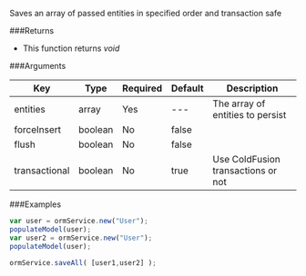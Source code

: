 Saves an array of passed entities in specified order and transaction safe

###Returns

* This function returns *void*


###Arguments

| Key | Type | Required | Default | Description |
| --- | --- | --- | --- | --- |
| entities | array | Yes | --- | The array of entities to persist |
| forceInsert | boolean | No | false |  |
| flush | boolean | No | false |  |
| transactional | boolean | No | true | Use ColdFusion transactions or not |

###Examples

```javascript
var user = ormService.new("User");
populateModel(user);
var user2 = ormService.new("User");
populateModel(user);

ormService.saveAll( [user1,user2] );
```
